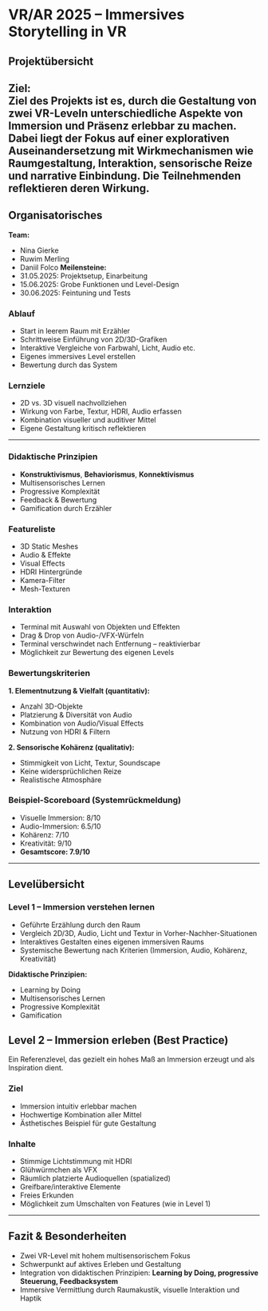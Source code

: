 #  VR/AR 2025 – Immersives Storytelling in VR 

## Projektübersicht

**Ziel:**  
Ziel des Projekts ist es, durch die Gestaltung von zwei VR-Leveln unterschiedliche Aspekte von Immersion und Präsenz erlebbar zu machen. Dabei liegt der Fokus auf einer explorativen Auseinandersetzung mit Wirkmechanismen wie Raumgestaltung, Interaktion, sensorische Reize und narrative Einbindung. Die Teilnehmenden reflektieren deren Wirkung.
---

## Organisatorisches

**Team:**  
- Nina Gierke  
- Ruwim Merling 
- Daniil Folco 
**Meilensteine:**  
- 31.05.2025: Projektsetup, Einarbeitung  
- 15.06.2025: Grobe Funktionen und Level-Design  
- 30.06.2025: Feintuning und Tests  


### Ablauf

- Start in leerem Raum mit Erzähler  
- Schrittweise Einführung von 2D/3D-Grafiken  
- Interaktive Vergleiche von Farbwahl, Licht, Audio etc.  
- Eigenes immersives Level erstellen  
- Bewertung durch das System


### Lernziele

- 2D vs. 3D visuell nachvollziehen  
- Wirkung von Farbe, Textur, HDRI, Audio erfassen  
- Kombination visueller und auditiver Mittel  
- Eigene Gestaltung kritisch reflektieren
---


### Didaktische Prinzipien

- **Konstruktivismus**, **Behaviorismus**, **Konnektivismus**  
- Multisensorisches Lernen  
- Progressive Komplexität  
- Feedback & Bewertung  
- Gamification durch Erzähler

### Featureliste

- 3D Static Meshes  
- Audio & Effekte  
- Visual Effects  
- HDRI Hintergründe  
- Kamera-Filter  
- Mesh-Texturen

### Interaktion

- Terminal mit Auswahl von Objekten und Effekten  
- Drag & Drop von Audio-/VFX-Würfeln  
- Terminal verschwindet nach Entfernung – reaktivierbar  
- Möglichkeit zur Bewertung des eigenen Levels


### Bewertungskriterien

**1. Elementnutzung & Vielfalt (quantitativ):**

- Anzahl 3D-Objekte  
- Platzierung & Diversität von Audio  
- Kombination von Audio/Visual Effects  
- Nutzung von HDRI & Filtern

**2. Sensorische Kohärenz (qualitativ):**

- Stimmigkeit von Licht, Textur, Soundscape  
- Keine widersprüchlichen Reize  
- Realistische Atmosphäre

### Beispiel-Scoreboard (Systemrückmeldung)

- Visuelle Immersion: 8/10  
- Audio-Immersion: 6.5/10  
- Kohärenz: 7/10  
- Kreativität: 9/10  
- **Gesamtscore: 7.9/10**

---
## Levelübersicht

### Level 1 – Immersion verstehen lernen  
- Geführte Erzählung durch den Raum  
- Vergleich 2D/3D, Audio, Licht und Textur in Vorher-Nachher-Situationen  
- Interaktives Gestalten eines eigenen immersiven Raums  
- Systemische Bewertung nach Kriterien (Immersion, Audio, Kohärenz, Kreativität)

**Didaktische Prinzipien:**  
- Learning by Doing  
- Multisensorisches Lernen  
- Progressive Komplexität  
- Gamification  

## Level 2 – Immersion erleben (Best Practice)

Ein Referenzlevel, das gezielt ein hohes Maß an Immersion erzeugt und als Inspiration dient.

### Ziel

- Immersion intuitiv erlebbar machen  
- Hochwertige Kombination aller Mittel  
- Ästhetisches Beispiel für gute Gestaltung

### Inhalte

- Stimmige Lichtstimmung mit HDRI  
- Glühwürmchen als VFX  
- Räumlich platzierte Audioquellen (spatialized)  
- Greifbare/interaktive Elemente  
- Freies Erkunden  
- Möglichkeit zum Umschalten von Features (wie in Level 1)


---


## Fazit & Besonderheiten  

- Zwei VR-Level mit hohem multisensorischem Fokus  
- Schwerpunkt auf aktives Erleben und Gestaltung  
- Integration von didaktischen Prinzipien: **Learning by Doing, progressive Steuerung, Feedbacksystem**  
- Immersive Vermittlung durch Raumakustik, visuelle Interaktion und Haptik  

